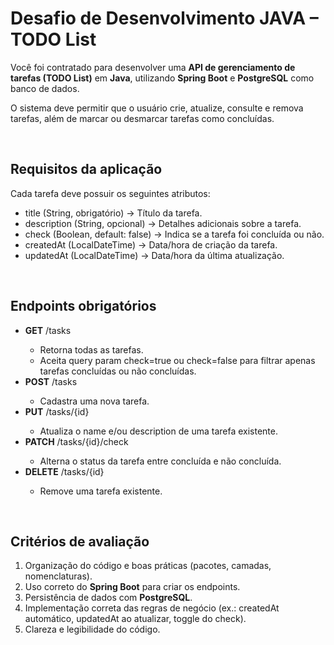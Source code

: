 # <strong>Desafio de Desenvolvimento JAVA – TODO List </strong>

<p>Você foi contratado para desenvolver uma <strong>API de gerenciamento de tarefas (TODO List)</strong> em <strong>Java</strong>, utilizando  
  <strong>Spring Boot</strong> e  <strong>PostgreSQL</strong> como banco de dados. </p>
<p>O sistema deve permitir que o usuário crie, atualize, consulte e remova tarefas, além de marcar ou desmarcar tarefas como concluídas.</p>

<br/>

## <strong>Requisitos da aplicação </strong>

<p>Cada tarefa deve possuir os seguintes atributos:</p>
<ul>
  <li>title (String, obrigatório) → Título da tarefa.</li>
  <li>description (String, opcional) → Detalhes adicionais sobre a tarefa. </li>
  <li>check (Boolean, default: false) → Indica se a tarefa foi concluída ou não. </li>
  <li>createdAt (LocalDateTime) → Data/hora de criação da tarefa. </li>
  <li>updatedAt (LocalDateTime) → Data/hora da última atualização.</li>
</ul>

<br/>

## <strong>Endpoints obrigatórios </strong>

<ul>
  <li><strong>GET</strong> /tasks </li>
  <ul>
    <li>Retorna todas as tarefas. </li/>
    <li>Aceita query param check=true ou check=false para filtrar apenas tarefas concluídas ou não concluídas. </li>
  </ul>
  <li><strong>POST</strong> /tasks</li>
  <ul>
    <li>Cadastra uma nova tarefa.</li>
  </ul>
  <li><strong>PUT</strong> /tasks/{id}</li>
  <ul>
    <li>Atualiza o name e/ou description de uma tarefa existente. </li>
  </ul>
  <li><strong>PATCH</strong> /tasks/{id}/check</li>
  <ul>
    <li>Alterna o status da tarefa entre concluída e não concluída. </li>
  </ul>
  <li><strong>DELETE</strong> /tasks/{id}</li>
   <ul>
    <li>Remove uma tarefa existente. </li>
  </ul>
</ul>

<br/>

## <strong>Critérios de avaliação </strong>

<ol>
  <li>Organização do código e boas práticas (pacotes, camadas, nomenclaturas). </li>
  <li>Uso correto do <strong>Spring Boot</strong> para criar os endpoints. </li>
  <li>Persistência de dados com <strong>PostgreSQL</strong>. </li>
  <li>Implementação correta das regras de negócio (ex.: createdAt automático, updatedAt ao atualizar, toggle do check). </li>
  <li>Clareza e legibilidade do código.</li>
</ol>



